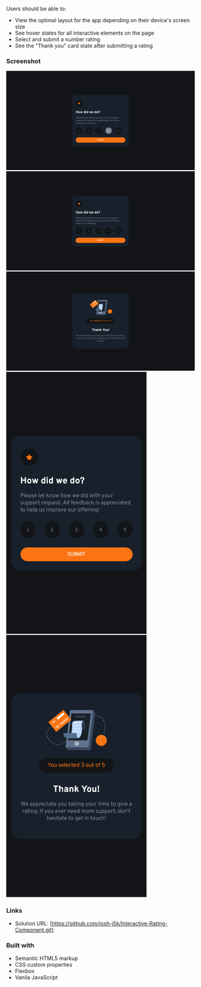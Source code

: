 Users should be able to:

- View the optimal layout for the app depending on their device's screen size
- See hover states for all interactive elements on the page
- Select and submit a number rating
- See the "Thank you" card state after submitting a rating

### Screenshot

![](design/Screen%20Shot%202022-10-22%20at%2004.25.08.png)
![](design/Screen%20Shot%202022-10-22%20at%2004.26.05.png)
![](design/Screen%20Shot%202022-10-22%20at%2004.26.20.png)
![](design/Screen%20Shot%202022-10-22%20at%2004.35.40.png)
![](design/Screen%20Shot%202022-10-22%20at%2004.36.24.png)

### Links

- Solution URL: [https://github.com/josh-j5k/Interactive-Rating-Component.git]

### Built with

- Semantic HTML5 markup
- CSS custom properties
- Flexbox
- Vanila JavaScript